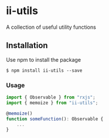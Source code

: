 # ii-utils

A collection of useful utility functions

## Installation

Use npm to install the package

```terminal
$ npm install ii-utils --save
```


### Usage

```typescript
import { Observable } from "rxjs";
import { memoize } from "ii-utils";

@memoize()
function someFunction(): Observable {
    ...
}
```
